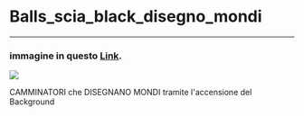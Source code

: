 # Balls_scia_black_disegno_mondi
 
--------------------------------------------------------------------------------------------------------------------------------------------------------------------------------------------------------------------------------
 
### immagine in questo [Link](https://editor.p5js.org/mgabriella/full/1_sbJ7qT1).
 
![](2.PNG)

CAMMINATORI che DISEGNANO MONDI tramite l'accensione del Background
